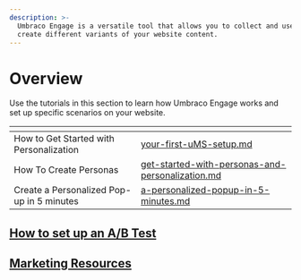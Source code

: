 ```yaml
---
description: >-
  Umbraco Engage is a versatile tool that allows you to collect and use data to
  create different variants of your website content.
---
```


# Overview

Use the tutorials in this section to learn how Umbraco Engage works and set up specific scenarios on your website.

<table data-view="cards"><thead><tr><th></th><th data-hidden data-card-target data-type="content-ref"></th></tr></thead><tbody><tr><td>How to Get Started with Personalization</td><td><a href="your-first-uMS-setup.md">your-first-uMS-setup.md</a></td></tr><tr><td>How To Create Personas</td><td><a href="get-started-with-personas-and-personalization.md">get-started-with-personas-and-personalization.md</a></td></tr><tr><td>Create a Personalized Pop-up in 5 minutes</td><td><a href="a-personalized-popup-in-5-minutes.md">a-personalized-popup-in-5-minutes.md</a></td></tr></tbody></table>

## [How to set up an A/B Test](set-up-your-first-ab-test.md)

## [Marketing Resources](marketing-resources/)

